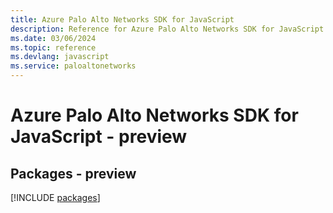```yaml
---
title: Azure Palo Alto Networks SDK for JavaScript
description: Reference for Azure Palo Alto Networks SDK for JavaScript
ms.date: 03/06/2024
ms.topic: reference
ms.devlang: javascript
ms.service: paloaltonetworks
---
```

# Azure Palo Alto Networks SDK for JavaScript - preview
## Packages - preview
[!INCLUDE [packages](palo-alto-networks-index.md)]